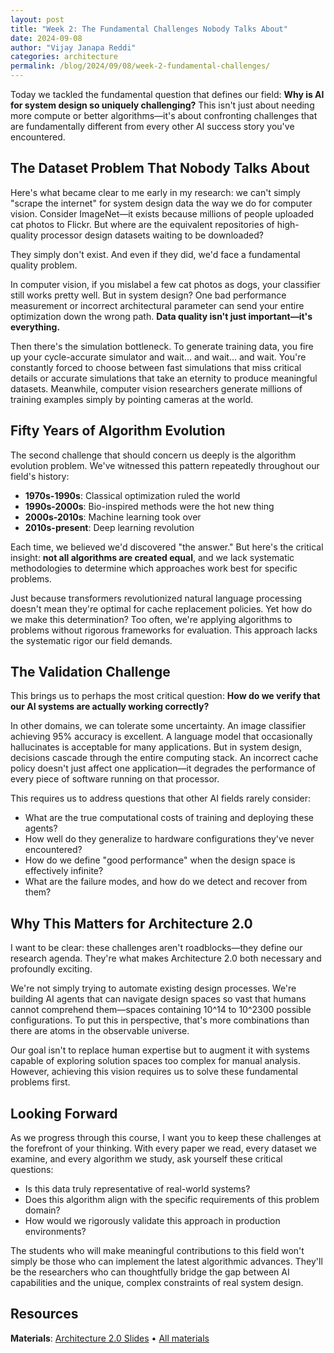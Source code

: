 ```yaml
---
layout: post
title: "Week 2: The Fundamental Challenges Nobody Talks About"
date: 2024-09-08
author: "Vijay Janapa Reddi"
categories: architecture
permalink: /blog/2024/09/08/week-2-fundamental-challenges/
---
```


Today we tackled the fundamental question that defines our field: **Why is AI for system design so uniquely challenging?** This isn't just about needing more compute or better algorithms—it's about confronting challenges that are fundamentally different from every other AI success story you've encountered.

## The Dataset Problem That Nobody Talks About

Here's what became clear to me early in my research: we can't simply "scrape the internet" for system design data the way we do for computer vision. Consider ImageNet—it exists because millions of people uploaded cat photos to Flickr. But where are the equivalent repositories of high-quality processor design datasets waiting to be downloaded?

They simply don't exist. And even if they did, we'd face a fundamental quality problem.

In computer vision, if you mislabel a few cat photos as dogs, your classifier still works pretty well. But in system design? One bad performance measurement or incorrect architectural parameter can send your entire optimization down the wrong path. **Data quality isn't just important—it's everything.**

Then there's the simulation bottleneck. To generate training data, you fire up your cycle-accurate simulator and wait... and wait... and wait. You're constantly forced to choose between fast simulations that miss critical details or accurate simulations that take an eternity to produce meaningful datasets. Meanwhile, computer vision researchers generate millions of training examples simply by pointing cameras at the world.

## Fifty Years of Algorithm Evolution

The second challenge that should concern us deeply is the algorithm evolution problem. We've witnessed this pattern repeatedly throughout our field's history:

- **1970s-1990s**: Classical optimization ruled the world
- **1990s-2000s**: Bio-inspired methods were the hot new thing  
- **2000s-2010s**: Machine learning took over
- **2010s-present**: Deep learning revolution

Each time, we believed we'd discovered "the answer." But here's the critical insight: **not all algorithms are created equal**, and we lack systematic methodologies to determine which approaches work best for specific problems.

Just because transformers revolutionized natural language processing doesn't mean they're optimal for cache replacement policies. Yet how do we make this determination? Too often, we're applying algorithms to problems without rigorous frameworks for evaluation. This approach lacks the systematic rigor our field demands.

## The Validation Challenge

This brings us to perhaps the most critical question: **How do we verify that our AI systems are actually working correctly?** 

In other domains, we can tolerate some uncertainty. An image classifier achieving 95% accuracy is excellent. A language model that occasionally hallucinates is acceptable for many applications. But in system design, decisions cascade through the entire computing stack. An incorrect cache policy doesn't just affect one application—it degrades the performance of every piece of software running on that processor.

This requires us to address questions that other AI fields rarely consider:
- What are the true computational costs of training and deploying these agents?
- How well do they generalize to hardware configurations they've never encountered?
- How do we define "good performance" when the design space is effectively infinite?
- What are the failure modes, and how do we detect and recover from them?

## Why This Matters for Architecture 2.0

I want to be clear: these challenges aren't roadblocks—they define our research agenda. They're what makes Architecture 2.0 both necessary and profoundly exciting.

We're not simply trying to automate existing design processes. We're building AI agents that can navigate design spaces so vast that humans cannot comprehend them—spaces containing 10^14 to 10^2300 possible configurations. To put this in perspective, that's more combinations than there are atoms in the observable universe.

Our goal isn't to replace human expertise but to augment it with systems capable of exploring solution spaces too complex for manual analysis. However, achieving this vision requires us to solve these fundamental problems first.

## Looking Forward

As we progress through this course, I want you to keep these challenges at the forefront of your thinking. With every paper we read, every dataset we examine, and every algorithm we study, ask yourself these critical questions:

- Is this data truly representative of real-world systems?
- Does this algorithm align with the specific requirements of this problem domain?
- How would we rigorously validate this approach in production environments?

The students who will make meaningful contributions to this field won't simply be those who can implement the latest algorithmic advances. They'll be the researchers who can thoughtfully bridge the gap between AI capabilities and the unique, complex constraints of real system design.

## Resources

**Materials**: [Architecture 2.0 Slides](https://github.com/harvard-edge/cs249r_fall2025/releases/download/sep-8/Architecture.2.0.slides.pdf) • [All materials](https://github.com/harvard-edge/cs249r_fall2025/releases/tag/sep-8)